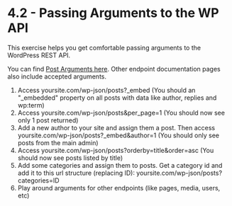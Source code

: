 # 4.2 - Passing Arguments to the WP API

This exercise helps you get comfortable passing arguments to the WordPress REST API.

You can find [Post Arguments here](https://developer.wordpress.org/rest-api/reference/posts/#arguments).  Other endpoint documentation pages also include accepted arguments.

1. Access yoursite.com/wp-json/posts?\_embed (You should an "\_embedded" property on all posts with data like author, replies and wp:term)
2. Access yoursite.com/wp-json/posts&per_page=1 (You should now see only 1 post returned)
3. Add a new author to your site and assign them a post.  Then access yoursite.com/wp-json/posts?\_embed&author=1 (You should only see posts from the main admin)
4. Access yoursite.com/wp-json/posts?orderby=title&order=asc (You should now see posts listed by title)
5. Add some categories and assign them to posts.  Get a category id and add it to this url structure (replacing ID): yoursite.com/wp-json/posts?categories=ID
6. Play around arguments for other endpoints (like pages, media, users, etc)

